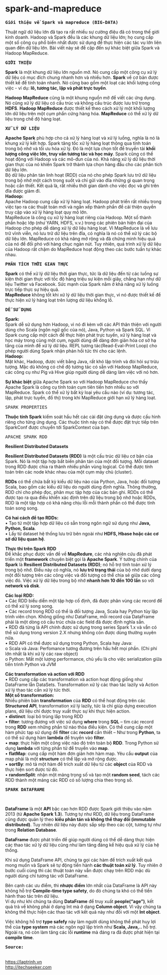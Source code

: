 # spark-and-mapreduce
<pre><b>Giới thiệu về Spark và mapreduce (BIG-DATA)</b></pre>

Thuật ngữ dữ liệu lớn đã tạo ra rất nhiều sự cường điệu đã có trong thế giới kinh doanh. Hadoop và Spark đều là các khung dữ liệu lớn; họ cung cấp một số công cụ phổ biến nhất được sử dụng để thực hiện các tác vụ lớn liên quan đến dữ liệu lớn. Bài viết này  sẽ đề cập đến sự khác biệt giữa Spark và Hadoop MapReduce.<br>

<pre><b>GIỚI THIỆU</b></pre>
<b>Spark</b> là một khung dữ liệu lớn nguồn mở. Nó cung cấp một công cụ xử lý dữ liệu có mục đích chung nhanh hơn và nhiều hơn. <b>Spark</b> về cơ bản được thiết kế để tính toán nhanh. Nó cũng bao gồm một loạt các khối lượng công việc - ví dụ: <b>lô, tương tác, lặp và phát trực tuyến</b>.<br>

<b>Hadoop MapReduce</b> cũng là một khung nguồn mở để viết các ứng dụng. Nó cũng xử lý dữ liệu có cấu trúc và không cấu trúc được lưu trữ trong <b>HDFS</b>. <b>Hadoop MapReduce</b> được thiết kế theo cách xử lý một khối lượng lớn dữ liệu trên một cụm phần cứng hàng hóa. <b>MapReduce</b> có thể xử lý dữ liệu trong chế độ hàng loạt.<br>

<pre><b>XỬ LÝ DỮ LIỆU</b></pre>
<b>Apache Spark</b> phù hợp cho cả xử lý hàng loạt và xử lý luồng, nghĩa là nó là khung xử lý kết hợp. Spark tăng tốc xử lý hàng loạt thông qua tính toán trong bộ nhớ và tối ưu hóa xử lý. Đó là một lựa chọn tốt để truyền tải <b>khối lượng công việc lớn, truy vấn tương tác và học máy</b>. Spark cũng có thể hoạt động với Hadoop và các mô-đun của nó. Khả năng xử lý dữ liệu thời gian thực của nó khiến Spark trở thành lựa chọn hàng đầu cho các phân tích dữ liệu lớn.<br>
Bộ dữ liệu phân tán linh hoạt (RDD) của nó cho phép Spark lưu trữ dữ liệu trong bộ nhớ một cách trong suốt và chỉ gửi vào đĩa những gì quan trọng hoặc cần thiết. Kết quả là, rất nhiều thời gian dành cho việc đọc và ghi trên đĩa được giảm đi.<br>
<b>Hadoop:</b><br>Apache Hadoop cung cấp xử lý hàng loạt. Hadoop phát triển rất nhiều trong việc tạo ra các thuật toán mới và ngăn xếp thành phần để cải thiện quyền truy cập vào xử lý hàng loạt quy mô lớn.<br>
MapReduce là công cụ xử lý hàng loạt riêng của Hadoop. Một số thành phần hoặc lớp (như YARN, HDFS, v.v.) trong các phiên bản hiện đại của Hadoop cho phép dễ dàng xử lý dữ liệu hàng loạt. Vì MapReduce là về lưu trữ vĩnh viễn, nó lưu trữ dữ liệu trên đĩa, có nghĩa là nó có thể xử lý các bộ dữ liệu lớn. MapReduce có khả năng mở rộng và đã chứng minh hiệu quả của nó để đối phó với hàng chục ngàn nút. Tuy nhiên, quá trình xử lý dữ liệu của Hadoop rất chậm do MapReduce hoạt động theo các bước tuần tự khác nhau.<br>

<pre><b>PHÂN TÍCH THỜI GIAN THỰC</b></pre>
<b>Spark</b> có thể xử lý dữ liệu thời gian thực, tức là dữ liệu đến từ các luồng sự kiện thời gian thực với tốc độ hàng triệu sự kiện mỗi giây, chẳng hạn như dữ liệu Twitter và Facebook. Sức mạnh của Spark nằm ở khả năng xử lý luồng trực tiếp thực sự hiệu quả.<br>
<b>MapReduce</b> không tốt khi xử lý dữ liệu thời gian thực, vì nó được thiết kế để thực hiện xử lý hàng loạt trên lượng dữ liệu khổng lồ.<br>

<pre><b>DỄ SỬ DỤNG</b></pre>
<b>Spark:</b><br> Spark dễ sử dụng hơn Hadoop, vì nó đi kèm với các API thân thiện với người dùng cho Scala (ngôn ngữ gốc của nó), Java, Python và Spark SQL. Vì Spark cung cấp một cách để thực hiện phát trực tuyến, xử lý hàng loạt và học máy trong cùng một cụm, người dùng dễ dàng đơn giản hóa cơ sở hạ tầng của mình để xử lý dữ liệu. REPL tương tác(Read-Eval-Print Loop) cho phép người dùng Spark nhận phản hồi tức thì cho các lệnh.<br>
<b>Hadoop:</b><br> Mặt khác, Hadoop, được viết bằng Java, rất khó lập trình và đòi hỏi sự trừu tượng. Mặc dù không có chế độ tương tác có sẵn với Hadoop MapReduce, các công cụ như Pig và Hive giúp người dùng dễ dàng làm việc với nó hơn.<br>

<b>Sự khác biệt</b> giữa Apache Spark so với Hadoop MapReduce cho thấy Apache Spark là công cụ tính toán cụm tiên tiến hơn nhiều so với MapReduce. Spark có thể xử lý bất kỳ loại yêu cầu nào (ví dụ: tương tác, lặp, phát trực tuyến, đồ thị) trong khi MapReduce giới hạn xử lý hàng loạt.

<pre><b">SPARK PROPERTIES</b></pre>
<b>Thuộc tính Spark</b> kiểm soát hầu hết các cài đặt ứng dụng và được cấu hình riêng cho từng ứng dụng. Các thuộc tính này có thể được đặt trực tiếp trên SparkConf được chuyển tới SparkContext của bạn.<br>
  
<pre><b">APACHE SPARK RDD</b></pre>
<b>Resilient Distributed Datasets</b><br>
  
<b>Resilient Distributed Datasets (RDD)</b> là một cấu trúc dữ liệu cơ bản của Spark. Nó là một tập hợp bất biến phân tán của một đối tượng. Mỗi dataset trong RDD được chia ra thành nhiều phần vùng logical. Có thể được tính toán trên các node khác nhau của một cụm máy chủ (cluster).<br>

<b>RDDs</b> có thể chứa bất kỳ kiểu dữ liệu nào của Python, Java, hoặc đối tượng Scala, bao gồm các kiểu dữ liệu do người dùng định nghĩa. Thông thường, RDD chỉ cho phép đọc, phân mục tập hợp của các bản ghi. RDDs có thể được tạo ra qua điều khiển xác định trên dữ liệu trong bộ nhớ hoặc RDDs, RDD là một tập hợp có khả năng chịu lỗi mỗi thành phần có thể được tính toán song song.<br>

<b>Có hai cách để tạo RDDs:</b><br>
•	Tạo từ một tập hợp dữ liệu có sẵn trong ngôn ngữ sử dụng như <b>Java, Python, Scala</b>.<br>
•	Lấy từ dataset hệ thống lưu trữ bên ngoài như <b>HDFS, Hbase hoặc các cơ sở dữ liệu quan hệ</b>.

<b>Thực thi trên Spark RDD</b><br>
Để khắc phục được vấn đề về <b>MapRedure</b>, các nhà nghiên cứu đã phát triển một <b>framework</b> chuyên biệt gọi là <b>Apache Spark</b>. Ý tưởng chính của <b>Spark</b> là <b>Resilient Distributed Datasets (RDD)</b>; nó hỗ trợ tính toán xử lý trong bộ nhớ. Điều này có nghĩa, nó <b>lưu trữ trạng thái</b> của bộ nhớ dưới dạng một đối tượng trên các công việc và đối tượng có thể chia sẻ giữa các công việc đó. Việc xử lý dữ liệu trong bộ nhớ <b>nhanh hơn 10 đến 100 lần</b> so với <b>network và disk</b>.<br>

<b>Các loại RDD:</b><br>
  •	Các RDD biểu diễn một tập hợp cố định, đã được phân vùng các record để có thể xử lý song song.<br>
  •	Các record trong RDD có thể là đối tượng Java, Scala hay Python tùy lập trình viên chọn. Không giống như DataFrame, mỗi record của DataFrame phải là một dòng có cấu trúc chứa các field đã được định nghĩa sẵn.<br>
  •	RDD đã từng là API chính được sử dụng trong series Spark 1.x và vẫn có thể sử dụng trong version 2.X nhưng không còn được dùng thường xuyên nữa.<br>
  •	RDD API có thể được sử dụng trong Python, Scala hay Java:<br>
    o	Scala và Java: Perfomance tương đương trên hầu hết mọi phần. (Chi phí lớn nhất là khi xử lý các raw object)<br>
    o	Python: Mất một lượng performance, chủ yếu là cho việc serialization giữa tiến trình Python và JVM<br>

<b>Các transformation và action với RDD</b><br>
•	RDD cung cấp các transformation và action hoạt động giống như DataFrame lẫn DataSets. Transformation xử lý các thao tác lazily và Action xử lý thao tác cần xử lý tức thời.<br>
<b>Một số transformation:</b><br>
Nhiều phiên bản <b>transformation</b> của <b>RDD</b> có thể hoạt động trên các <b>Structured API</b>, transformation xử lý lazily, tức là chỉ giúp dựng execution plans, dữ liệu chỉ được truy xuất thực sự khi thực hiện action.<br>
•	<b>distinct</b>: loại bỏ trùng lắp trong RDD<br>
•	<b>filter</b>: tương đương với việc sử dụng <b>where</b> trong <b>SQL</b> – tìm các record trong <b>RDD</b> xem những phần tử nào thỏa điều kiện. Có thể cung cấp một hàm phức tạp sử dụng để <b>filter</b> các <b>record</b> cần thiết – Như trong <b>Python</b>, ta có thể sử dụng hàm <b>lambda</b> để truyền vào <b>filter</b>.<br>
•	<b>map</b>: thực hiện một công việc nào đó trên toàn bộ <b>RDD</b>. Trong Python sử dụng <b>lambda</b> với từng phần tử để truyền vào <b>map</b>.<br>
•	<b>flatMap</b>: cung cấp một hàm đơn giản hơn hàm map. Yêu cầu <b>output</b> của map phải là một <b>structure</b> có thể lặp và mở rộng được.<br>
•	<b>sortBy</b>: mô tả một hàm để trích xuất dữ liệu từ các <b>object</b> của RDD và thực hiện sort được từ đó.<br>
•	<b>randomSplit</b>: nhận một mảng trọng số và tạo một <b>random seed</b>, tách các RDD thành một mảng các RDD có số lượng chia theo trọng số.<br>
<pre><b>SPARK DATAFRAME</b></pre><br>
<b>DataFrame</b> là một <b>API</b> bậc cao hơn RDD được Spark giới thiệu vào năm 2013 (từ <b>Apache Spark 1.3</b>). Tương tự như RDD, dữ liệu trong DataFrame cũng được quản lý theo <b>kiểu phân tán và không thể thay đổi (immutable distributed)</b>. Tuy nhiên dữ liệu này được sắp sếp theo các cột, tương tự như trong <b>Relation Database</b>.<br>


<b>DataFrame</b> được phát triển để giúp người dùng có thể dễ dàng thực hiện các thao tác xử lý dữ liệu cũng như làm tăng đáng kể hiệu quả xử lý của hệ thống.<br>

Khi sử dụng DataFrame API, chúng ta gọi các hàm để trích xuất kết quả mong muốn và Spark sẽ tự động tiến hành <b>các thuật toán xử lý</b>. Tuy nhiên ở bước cuối cùng thì các thuật toán này vẫn được chạy trên RDD mặc dù người dùng chỉ tương tác với DataFrame.<br>

Bên cạnh các ưu điểm, thì <b>nhược điểm</b> lớn nhất của DataFrame là API này không hỗ trợ <b>Compile-time type safety</b>, do đó chúng ta khó có thể tiến hành thao tác trên dữ liệu.<br>
Ví dụ như khi chúng ta dùng <b>DataFrame</b> để truy xuất <b>people(“age”)</b>, kết quả trả về không phải ở dạng Int mà ở dạng <b>Column object</b>. Vì vậy chúng ta không thể thực hiện các thao tác với kết quả này như đối với một <b>Int object</b>.<br>

Việc không hỗ trợ <b>type safefy</b> này làm người dùng không thể phát huy lợi thế của <b>type system</b> mà các ngôn ngữ lập trình như <b>Scala, Java,..</b> hỗ trợ. Ngoài ra, nó còn làm tăng các lỗi <b>runtime</b> mà đáng ra đã được phát hiện tại <b>compile time</b>.<br>


<b><pre>Source:</b></pre><br>
https://laptrinh.vn<br>
http://itechseeker.com<br>




